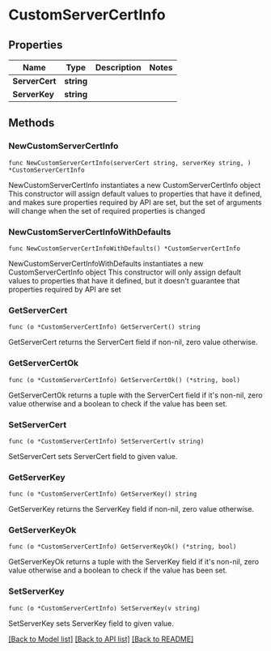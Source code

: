 # CustomServerCertInfo

## Properties

Name | Type | Description | Notes
------------ | ------------- | ------------- | -------------
**ServerCert** | **string** |  | 
**ServerKey** | **string** |  | 

## Methods

### NewCustomServerCertInfo

`func NewCustomServerCertInfo(serverCert string, serverKey string, ) *CustomServerCertInfo`

NewCustomServerCertInfo instantiates a new CustomServerCertInfo object
This constructor will assign default values to properties that have it defined,
and makes sure properties required by API are set, but the set of arguments
will change when the set of required properties is changed

### NewCustomServerCertInfoWithDefaults

`func NewCustomServerCertInfoWithDefaults() *CustomServerCertInfo`

NewCustomServerCertInfoWithDefaults instantiates a new CustomServerCertInfo object
This constructor will only assign default values to properties that have it defined,
but it doesn't guarantee that properties required by API are set

### GetServerCert

`func (o *CustomServerCertInfo) GetServerCert() string`

GetServerCert returns the ServerCert field if non-nil, zero value otherwise.

### GetServerCertOk

`func (o *CustomServerCertInfo) GetServerCertOk() (*string, bool)`

GetServerCertOk returns a tuple with the ServerCert field if it's non-nil, zero value otherwise
and a boolean to check if the value has been set.

### SetServerCert

`func (o *CustomServerCertInfo) SetServerCert(v string)`

SetServerCert sets ServerCert field to given value.


### GetServerKey

`func (o *CustomServerCertInfo) GetServerKey() string`

GetServerKey returns the ServerKey field if non-nil, zero value otherwise.

### GetServerKeyOk

`func (o *CustomServerCertInfo) GetServerKeyOk() (*string, bool)`

GetServerKeyOk returns a tuple with the ServerKey field if it's non-nil, zero value otherwise
and a boolean to check if the value has been set.

### SetServerKey

`func (o *CustomServerCertInfo) SetServerKey(v string)`

SetServerKey sets ServerKey field to given value.



[[Back to Model list]](../README.md#documentation-for-models) [[Back to API list]](../README.md#documentation-for-api-endpoints) [[Back to README]](../README.md)


